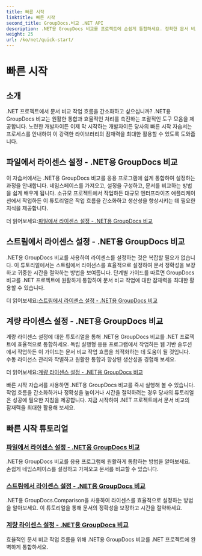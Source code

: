 ```yaml
---
title: 빠른 시작
linktitle: 빠른 시작
second_title: GroupDocs.비교 .NET API
description: .NET용 GroupDocs 비교를 프로젝트에 손쉽게 통합하세요. 정확한 문서 비교 워크플로를 위한 효율적인 라이선스 설정 방법을 알아보세요.
weight: 25
url: /ko/net/quick-start/
---
```


# 빠른 시작


## 소개

.NET 프로젝트에서 문서 비교 작업 흐름을 간소화하고 싶으십니까? .NET용 GroupDocs 비교는 원활한 통합과 효율적인 처리를 촉진하는 포괄적인 도구 모음을 제공합니다. 노련한 개발자이든 이제 막 시작하는 개발자이든 당사의 빠른 시작 자습서는 프로세스를 안내하여 이 강력한 라이브러리의 잠재력을 최대한 활용할 수 있도록 도와줍니다.

## 파일에서 라이센스 설정 - .NET용 GroupDocs 비교

이 자습서에서는 .NET용 GroupDocs 비교를 응용 프로그램에 쉽게 통합하여 설정하는 과정을 안내합니다. 네임스페이스를 가져오고, 설정을 구성하고, 문서를 비교하는 방법을 쉽게 배우게 됩니다. 소규모 프로젝트에서 작업하든 대규모 엔터프라이즈 애플리케이션에서 작업하든 이 튜토리얼은 작업 흐름을 간소화하고 생산성을 향상시키는 데 필요한 지식을 제공합니다.

 더 읽어보세요:[파일에서 라이센스 설정 - .NET용 GroupDocs 비교](./set-license-from-file/)

## 스트림에서 라이센스 설정 - .NET용 GroupDocs 비교

.NET용 GroupDocs 비교를 사용하여 라이센스를 설정하는 것은 복잡할 필요가 없습니다. 이 튜토리얼에서는 스트림에서 라이선스를 효율적으로 설정하여 문서 정확성을 보장하고 귀중한 시간을 절약하는 방법을 보여줍니다. 단계별 가이드를 따르면 GroupDocs 비교를 .NET 프로젝트에 원활하게 통합하여 문서 비교 작업에 대한 잠재력을 최대한 활용할 수 있습니다.

 더 읽어보세요:[스트림에서 라이센스 설정 - .NET용 GroupDocs 비교](./set-license-from-stream/)

## 계량 라이센스 설정 - .NET용 GroupDocs 비교

계량 라이센스 설정에 대한 튜토리얼을 통해 .NET용 GroupDocs 비교를 .NET 프로젝트에 효율적으로 통합하세요. 독립 실행형 응용 프로그램에서 작업하든 웹 기반 솔루션에서 작업하든 이 가이드는 문서 비교 작업 흐름을 최적화하는 데 도움이 될 것입니다. 수동 라이선스 관리와 작별하고 원활한 통합과 향상된 생산성을 경험해 보세요.

 더 읽어보세요:[계량 라이센스 설정 - .NET용 GroupDocs 비교](./set-metered-license/)

빠른 시작 자습서를 사용하면 .NET용 GroupDocs 비교를 즉시 실행해 볼 수 있습니다. 작업 흐름을 간소화하거나 정확성을 높이거나 시간을 절약하려는 경우 당사의 튜토리얼은 성공에 필요한 지침을 제공합니다. 지금 시작하여 .NET 프로젝트에서 문서 비교의 잠재력을 최대한 활용해 보세요.
## 빠른 시작 튜토리얼
### [파일에서 라이센스 설정 - .NET용 GroupDocs 비교](./set-license-from-file/)
.NET용 GroupDocs 비교를 응용 프로그램에 원활하게 통합하는 방법을 알아보세요. 손쉽게 네임스페이스를 설정하고 가져오고 문서를 비교할 수 있습니다.
### [스트림에서 라이센스 설정 - .NET용 GroupDocs 비교](./set-license-from-stream/)
.NET용 GroupDocs.Comparison을 사용하여 라이센스를 효율적으로 설정하는 방법을 알아보세요. 이 튜토리얼을 통해 문서의 정확성을 보장하고 시간을 절약하세요.
### [계량 라이센스 설정 - .NET용 GroupDocs 비교](./set-metered-license/)
효율적인 문서 비교 작업 흐름을 위해 .NET용 GroupDocs 비교를 .NET 프로젝트에 완벽하게 통합하세요.